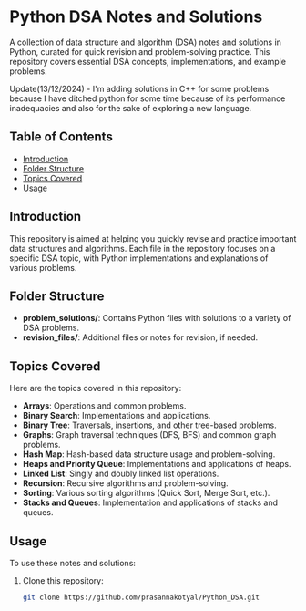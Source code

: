 # Python DSA Notes and Solutions

A collection of data structure and algorithm (DSA) notes and solutions in Python, curated for quick revision and problem-solving practice. This repository covers essential DSA concepts, implementations, and example problems.

Update(13/12/2024) - I'm adding solutions in C++ for some problems because I have ditched python for some time because of its performance inadequacies and also for the sake of exploring a new language.

## Table of Contents

- [Introduction](#introduction)
- [Folder Structure](#folder-structure)
- [Topics Covered](#topics-covered)
- [Usage](#usage)

## Introduction

This repository is aimed at helping you quickly revise and practice important data structures and algorithms. Each file in the repository focuses on a specific DSA topic, with Python implementations and explanations of various problems.

## Folder Structure

- **problem_solutions/**: Contains Python files with solutions to a variety of DSA problems.
- **revision_files/**: Additional files or notes for revision, if needed.

## Topics Covered

Here are the topics covered in this repository:

- **Arrays**: Operations and common problems.
- **Binary Search**: Implementations and applications.
- **Binary Tree**: Traversals, insertions, and other tree-based problems.
- **Graphs**: Graph traversal techniques (DFS, BFS) and common graph problems.
- **Hash Map**: Hash-based data structure usage and problem-solving.
- **Heaps and Priority Queue**: Implementations and applications of heaps.
- **Linked List**: Singly and doubly linked list operations.
- **Recursion**: Recursive algorithms and problem-solving.
- **Sorting**: Various sorting algorithms (Quick Sort, Merge Sort, etc.).
- **Stacks and Queues**: Implementation and applications of stacks and queues.

## Usage

To use these notes and solutions:

1. Clone this repository:
   ```bash
   git clone https://github.com/prasannakotyal/Python_DSA.git
